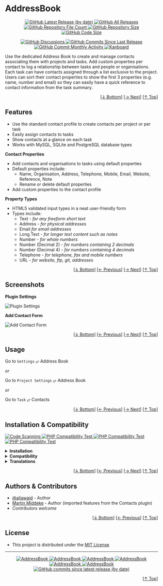<h1 name="user-content-readme-top">AddressBook</h1>
<p align="center">
    <a href="https://github.com/aljawaid/AddressBook/releases">
        <img src="https://img.shields.io/github/v/release/aljawaid/AddressBook?style=for-the-badge&color=brightgreen" alt="GitHub Latest Release (by date)" title="GitHub Latest Release (by date)">
    </a>
    <a href="https://github.com/aljawaid/AddressBook/releases">
        <img src="https://img.shields.io/github/downloads/aljawaid/AddressBook/total?style=for-the-badge&color=orange" alt="GitHub All Releases" title="GitHub All Downloads">
    </a>
    <a href="https://github.com/aljawaid/AddressBook/releases">
        <img src="https://img.shields.io/github/directory-file-count/aljawaid/AddressBook?style=for-the-badge&color=orange" alt="GitHub Repository File Count" title="GitHub Repository File Count">
    </a>
    <a href="https://github.com/aljawaid/AddressBook/releases">
        <img src="https://img.shields.io/github/repo-size/aljawaid/AddressBook?style=for-the-badge&color=orange" alt="GitHub Repository Size" title="GitHub Repository Size">
    </a>
    <a href="https://github.com/aljawaid/AddressBook/releases">
        <img src="https://img.shields.io/github/languages/code-size/aljawaid/AddressBook?style=for-the-badge&color=orange" alt="GitHub Code Size" title="GitHub Code Size">
    </a>
</p>
<p align="center">
    <a href="https://github.com/aljawaid/AddressBook/discussions">
        <img src="https://img.shields.io/github/discussions/aljawaid/AddressBook?style=for-the-badge&color=blue" alt="GitHub Discussions" title="Read Discussions">
    </a>
    <a href="https://github.com/aljawaid/AddressBook/compare">
        <img src="https://img.shields.io/github/commits-since/aljawaid/AddressBook/latest?include_prereleases&style=for-the-badge&color=blue" alt="GitHub Commits Since Last Release" title="GitHub Commits Since Last Release">
    </a>
    <a href="https://github.com/aljawaid/AddressBook/compare">
        <img src="https://img.shields.io/github/commit-activity/m/aljawaid/AddressBook?style=for-the-badge&color=blue" alt="GitHub Commit Monthly Activity" title="GitHub Commit Monthly Activity">
    </a>
    <a href="https://github.com/kanboard/kanboard" title="Kanboard - Kanban Project Management Software">
        <img src="https://img.shields.io/badge/Plugin%20for-kanboard-D40000?style=for-the-badge&labelColor=000000" alt="Kanboard">
    </a>
</p>

Use the dedicated Address Book to create and manage contacts associating them with projects and tasks. Add custom properties per contact to log a relationship between tasks and people or organisations. Each task can have contacts assigned through a list exclusive to the project. Users can sort their contact properties to show the first 3 properties (e.g. name, number and email) so they can easily have a quick reference to contact information from the task summary.

<p align="right">[<a href="#user-content-readme-bottom">&#8595; Bottom</a>] [<a href="#screenshots">&#8594; Next</a>] [<a href="#user-content-readme-top">&#8593; Top</a>]</p>

## Features

- Use the standard contact profile to create contacts per project or per task
- Easily assign contacts to tasks
- Show contacts at a glance on each task
- Works with MySQL, SQLite and PostgreSQL database types

**Contact Properties**
- Add contacts and organisations to tasks using default properties
- Default properties include:
  - Name, Organisation, Address, Telephone, Mobile, Email, Website, Reference, Note
  - Rename or delete default properties
- Add custom properties to the contact profile

**Property Types**
- HTML5 validated input types in a neat user-friendly form
- Types include:
  - Text - _for any freeform short text_
  - Address - _for physical addresses_
  - Email _for email addresses_
  - Long Text - _for longer text content such as notes_
  - Number - _for whole numbers_
  - Number (Decimal 2) - _for numbers containing 2 decimals_
  - Number (Decimal 4) - _for numbers containing 4 decimals_
  - Telephone - _for telephone, fax and mobile numbers_
  - URL - _for website, ftp, git, addresses_

<p align="right">[<a href="#user-content-readme-bottom">&#8595; Bottom</a>] [<a href="#features">&#8592; Previous</a>] [<a href="#usage">&#8594; Next</a>] [<a href="#user-content-readme-top">&#8593; Top</a>]</p>

## Screenshots

**Plugin Settings**  

![Plugin Settings](../master/Screenshots/screenshot-plugin-settings.png)

**Add Contact Form**  

![Add Contact Form](../master/Screenshots/screenshot-add-contact-form.png)

<p align="right">[<a href="#user-content-readme-bottom">&#8595; Bottom</a>] [<a href="#features">&#8592; Previous</a>] [<a href="#installation--compatibility">&#8594; Next</a>] [<a href="#user-content-readme-top">&#8593; Top</a>]</p>

## Usage

Go to `Settings` &#10562; Address Book

_or_

Go to `Project Settings` &#10562; Address Book

_or_

Go to `Task` &#10562; Contacts

<p align="right">[<a href="#user-content-readme-bottom">&#8595; Bottom</a>] [<a href="#screenshots">&#8592; Previous</a>] [<a href="#authors--contributors">&#8594; Next</a>] [<a href="#user-content-readme-top">&#8593; Top</a>]</p>

## Installation & Compatibility

<p align="left">
    <a href="https://github.com/aljawaid/AddressBook/actions/workflows/linter.yml">
        <img src="https://github.com/aljawaid/AddressBook/actions/workflows/linter.yml/badge.svg?branch=master&event=push" alt="Code Scanning" title="View Test">
    </a>
    <a href="https://github.com/aljawaid/AddressBook/actions/workflows/php-compatibility-7.4.yaml">
        <img src="https://github.com/aljawaid/AddressBook/actions/workflows/php-compatibility-7.4.yaml/badge.svg?branch=master&event=push" alt="PHP Compatibility Test" title="View Test">
    </a>
    <a href="https://github.com/aljawaid/AddressBook/actions/workflows/php-compatibility-8.0.yaml">
        <img src="https://github.com/aljawaid/AddressBook/actions/workflows/php-compatibility-8.0.yaml/badge.svg?branch=master&event=push" alt="PHP Compatibility Test" title="View Test">
    </a>
    <a href="https://github.com/aljawaid/AddressBook/actions/workflows/php-compatibility-8.2.yaml">
        <img src="https://github.com/aljawaid/AddressBook/actions/workflows/php-compatibility-8.2.yaml/badge.svg?branch=master&event=push" alt="PHP Compatibility Test" title="View Test">
    </a>
</p>

<details>
    <summary><strong>Installation</strong></summary>

- Install via the **[Kanboard](https://github.com/kanboard/kanboard "Kanboard - Kanban Project Management Software") Plugin Directory** or see [INSTALL.md](../master/INSTALL.md)
- Read the full [**Changelog**](../master/changelog.md "See changes") to see the latest updates

</details>
<details>
    <summary><strong>Compatibility</strong></summary>

- Requires [Kanboard](https://github.com/kanboard/kanboard "Kanboard - Kanban Project Management Software") ≥`1.2.20`
- **Other Plugins & Action Plugins**
  - _No known issues_
- **Core Files & Templates**
  - _No template overrides_
  - Database Changes:
    - `01` New database table created as `address_book_contacts_items`
    - `01` New database table created as `address_book_contacts_contact`
    - `01` New database table created as `address_book_contacts_task_has_contact`

</details>
<details>
    <summary><strong>Translations</strong></summary>

- _Starter template available_

</details>

<p align="right">[<a href="#user-content-readme-bottom">&#8595; Bottom</a>] [<a href="#usage">&#8592; Previous</a>] [<a href="#license">&#8594; Next</a>] [<a href="#user-content-readme-top">&#8593; Top</a>]</p>

## Authors & Contributors

- [@aljawaid](https://github.com/aljawaid) - Author
- [Martin Middeke](https://github.com/Busfreak/plugin-contacts) - Author (imported features from the Contacts plugin)
- _Contributors welcome_

<p align="right">[<a href="#user-content-readme-bottom">&#8595; Bottom</a>] [<a href="#installation--compatibility">&#8592; Previous</a>] [<a href="#user-content-readme-top">&#8593; Top</a>]</p>

## License

- This project is distributed under the [MIT License](../master/LICENSE "Read The MIT license")

---

<p align="center">
    <a href="https://github.com/aljawaid/AddressBook/stargazers" title="View Stargazers">
        <img src="https://img.shields.io/github/stars/aljawaid/AddressBook?logo=github&style=flat-square" alt="AddressBook">
    </a>
    <a href="https://github.com/aljawaid/AddressBook/forks" title="See Forks">
        <img src="https://img.shields.io/github/forks/aljawaid/AddressBook?logo=github&style=flat-square" alt="AddressBook">
    </a>
    <a href="https://github.com/aljawaid/AddressBook/blob/master/LICENSE" title="Read License">
        <img src="https://img.shields.io/github/license/aljawaid/AddressBook?style=flat-square" alt="AddressBook">
    </a>
    <a href="https://github.com/aljawaid/AddressBook/issues" title="Open Issues">
        <img src="https://img.shields.io/github/issues-raw/aljawaid/AddressBook?style=flat-square" alt="AddressBook">
    </a>
    <a href="https://github.com/aljawaid/AddressBook/issues?q=is%3Aissue+is%3Aclosed" title="Closed Issues">
        <img src="https://img.shields.io/github/issues-closed/aljawaid/AddressBook?style=flat-square" alt="AddressBook">
    </a>
    <a href="https://github.com/aljawaid/AddressBook/discussions" title="Read Discussions">
        <img src="https://img.shields.io/github/discussions/aljawaid/AddressBook?style=flat-square" alt="AddressBook">
    </a>
    <a href="https://github.com/aljawaid/AddressBook/compare/" title="Latest Commits">
        <img alt="GitHub commits since latest release (by date)" src="https://img.shields.io/github/commits-since/aljawaid/AddressBook/latest?style=flat-square">
    </a>
</p>
<a name="user-content-readme-bottom"></a>
<p align="right">[<a href="#user-content-readme-top">&#8593; Top</a>]</p>
